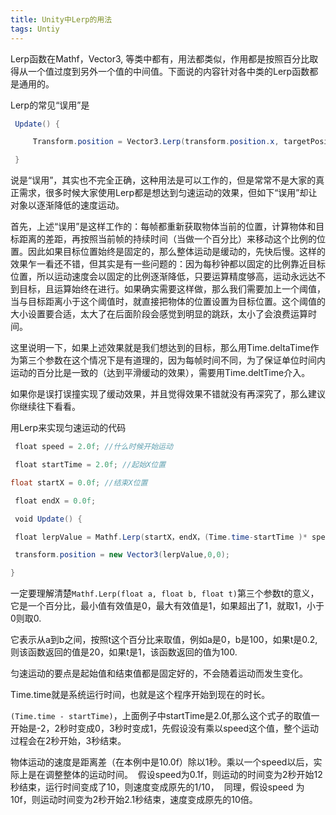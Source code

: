 ```yaml
---
title: Unity中Lerp的用法
tags: Untiy
---
```


Lerp函数在Mathf，Vector3, 等类中都有，用法都类似，作用都是按照百分比取得从一个值过度到另外一个值的中间值。下面说的内容针对各中类的Lerp函数都是通用的。

Lerp的常见“误用”是

```C#
 Update() { 

     Transform.position = Vector3.Lerp(transform.position.x, targetPosition, Time.deltaTime);

 }
```

说是“误用”，其实也不完全正确，这种用法是可以工作的，但是常常不是大家的真正需求，很多时候大家使用Lerp都是想达到匀速运动的效果，但如下“误用”却让对象以逐渐降低的速度运动。

首先，上述“误用”是这样工作的：每帧都重新获取物体当前的位置，计算物体和目标距离的差距，再按照当前帧的持续时间（当做一个百分比）来移动这个比例的位置。因此如果目标位置始终是固定的，那么整体运动是缓动的，先快后慢。这样的效果乍一看还不错，但其实是有一些问题的：因为每秒钟都以固定的比例靠近目标位置，所以运动速度会以固定的比例逐渐降低，只要运算精度够高，运动永远达不到目标，且运算始终在进行。如果确实需要这样做，那么我们需要加上一个阈值，当与目标距离小于这个阈值时，就直接把物体的位置设置为目标位置。这个阈值的大小设置要合适，太大了在后面阶段会感觉到明显的跳跃，太小了会浪费运算时间。

这里说明一下，如果上述效果就是我们想达到的目标，那么用Time.deltaTime作为第三个参数在这个情况下是有道理的，因为每帧时间不同，为了保证单位时间内运动的百分比是一致的（达到平滑缓动的效果），需要用Time.deltTime介入。

如果你是误打误撞实现了缓动效果，并且觉得效果不错就没有再深究了，那么建议你继续往下看看。

用Lerp来实现匀速运动的代码

```C#
 float speed = 2.0f; //什么时候开始运动

 float startTime = 2.0f; //起始X位置 

float startX = 0.0f; //结束X位置

 float endX = 0.0f;

 void Update() { 

 float lerpValue = Mathf.Lerp(startX，endX，(Time.time-startTime )* speed);

 transform.position = new Vector3(lerpValue,0,0); 

} 
```

一定要理解清楚`Mathf.Lerp(float a, float b, float t)`第三个参数t的意义，它是一个百分比，最小值有效值是0，最大有效值是1，如果超出了1，就取1，小于0则取0.

它表示从a到b之间，按照t这个百分比来取值，例如a是0，b是100，如果t是0.2,则该函数返回的值是20，如果t是1，该函数返回的值为100.

匀速运动的要点是起始值和结束值都是固定好的，不会随着运动而发生变化。

Time.time就是系统运行时间，也就是这个程序开始到现在的时长。

`(Time.time - startTime)`，上面例子中startTime是2.0f,那么这个式子的取值一开始是-2，2秒时变成0，3秒时变成1，先假设没有乘以speed这个值，整个运动过程会在2秒开始，3秒结束。

物体运动的速度是距离差（在本例中是10.0f）除以1秒。乘以一个speed以后，实际上是在调整整体的运动时间。 
假设speed为0.1f，则运动的时间变为2秒开始12秒结束，运行时间变成了10，则速度变成原先的1/10， 
同理，假设speed 为10f，则运动时间变为2秒开始2.1秒结束，速度变成原先的10倍。
